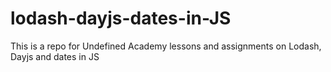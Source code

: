 # lodash-dayjs-dates-in-JS
This is a repo for Undefined Academy lessons and assignments on Lodash, Dayjs and dates in JS
